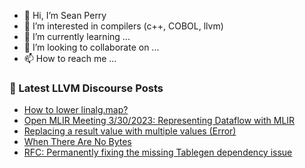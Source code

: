 - 👋 Hi, I’m Sean Perry
- 👀 I’m interested in compilers (c++, COBOL, llvm)
- 🌱 I’m currently learning ...
- 💞️ I’m looking to collaborate on ...
- 📫 How to reach me ...

<!---
s66perry/s66perry is a ✨ special ✨ repository because its `README.md` (this file) appears on your GitHub profile.
You can click the Preview link to take a look at your changes.
--->
### 📕 Latest LLVM Discourse Posts

<!-- DISCOURSE-LLVM:START -->
- [How to lower linalg.map?](https://discourse.llvm.org/t/how-to-lower-linalg-map/70448#post_1)
- [Open MLIR Meeting 3/30/2023: Representing Dataflow with MLIR](https://discourse.llvm.org/t/open-mlir-meeting-3-30-2023-representing-dataflow-with-mlir/69557#post_3)
- [Replacing a result value with multiple values &lpar;Error&rpar;](https://discourse.llvm.org/t/replacing-a-result-value-with-multiple-values-error/3221#post_6)
- [When There Are No Bytes](https://discourse.llvm.org/t/when-there-are-no-bytes/70352#post_9)
- [RFC: Permanently fixing the missing Tablegen dependency issue](https://discourse.llvm.org/t/rfc-permanently-fixing-the-missing-tablegen-dependency-issue/70442#post_5)
<!-- DISCOURSE-LLVM:END -->
